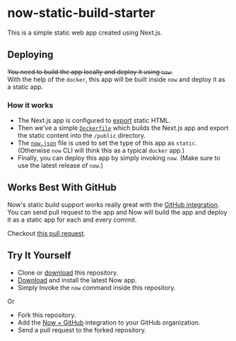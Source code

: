 # now-static-build-starter

This is a simple static web app created using Next.js.

## Deploying

~~You need to build the app locally and deploy it using `now`.~~<br/>
With the help of the `docker`, this app will be built inside `now` and deploy it as a static app.

### How it works

* The Next.js app is configured to [export](https://nextjs.org/docs/#static-html-export) static HTML.
* Then we've a simple [`Dockerfile`](./Dockerfile) which builds the Next.js app and export the static content into the `/public` directory.
* The [`now.json`](./now.json) file is used to set the type of this app as `static`. (Otherwise `now` CLI will think this as a typical `docker` app.)
* Finally, you can deploy this app by simply invoking `now`. (Make sure to use the latest release of `now`.)

## Works Best With GitHub

Now's static build support works really great with the [GitHub integration](https://zeit.co/github).<br/>
You can send pull request to the app and Now will build the app and deploy it as a static app for each and every commit.

Checkout [this pull request](https://github.com/zeit/now-static-build-starter/pull/1).

## Try It Yourself

* Clone or [download](https://github.com/zeit/now-static-build-starter/archive/master.zip) this repository.
* [Download](https://zeit.co/download) and install the latest Now app.
* Simply Invoke the `now` command inside this repository.

Or

* Fork this repository.
* Add the [Now + GitHub](https://zeit.co/github) integration to your GitHub organization.
* Send a pull request to the forked repository.
